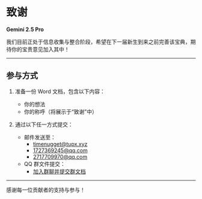 # 致谢

**Gemini 2.5 Pro**

我们目前正处于信息收集与整合阶段，希望在下一届新生到来之前完善该宝典，期待你的宝贵意见加入其中！

---

## 参与方式

1. 准备一份 Word 文档，包含以下内容：  
   - 你的想法  
   - 你的称呼（将展示于“致谢”中）  

2. 通过以下任一方式提交：  
   - 邮件发送至：  
     - <timenugget@tupx.xyz>  
     - <1727369245@qq.com>  
     - <2717709970@qq.com>  
   - QQ 群文件提交：  
     - [加入群聊并提交群文档](http://qm.qq.com/cgi-bin/qm/qr?_wv=1027&k=tXOsaPqZw_uTCdyg2Oj4i9lrFYemnwo2&authKey=QMuIYrJ%2FC2hS7kkoDn0%2FuoxuFqXonuL5mZpGhXGbsgjxYIPrDDRJimVk0bYcMj5I&noverify=0&group_code=348025806)

---

感谢每一位贡献者的支持与参与！
